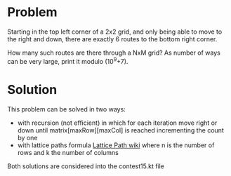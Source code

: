 # Problem
Starting in the top left corner of a 2x2 grid, and only being able to move to the right and down, there are exactly 6 routes to the bottom right corner.


How many such routes are there through a NxM grid? As number of ways can be very large, print it modulo (10<sup>9</sup>+7).



# Solution
This problem can be solved in two ways:
* with recursion (not efficient) in which for each iteration move right or down until matrix[maxRow][maxCol] is reached incrementing the count by one
* with lattice paths formula [Lattice Path wiki](https://en.wikipedia.org/wiki/Lattice_path) where n is the number of rows and k the number of columns

Both solutions are considered into the contest15.kt file
